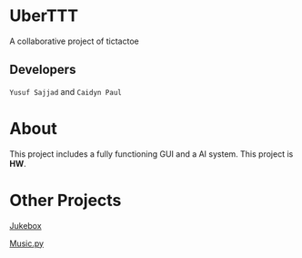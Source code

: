 # UberTTT
A collaborative project of tictactoe

## Developers

`Yusuf Sajjad` and `Caidyn Paul`

# About

This project includes a fully functioning GUI and a AI system.
This project is __HW__.

# Other Projects
[Jukebox](https://github.com/CaidynPaul/PyJukeBox)

[Music.py](https://github.com/CaidynPaul/music.py)
